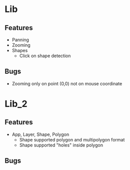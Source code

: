 # Lib

## Features

- Panning
- Zooming
- Shapes
    - Click on shape detection

## Bugs

- Zooming only on point (0,0) not on mouse coordinate

# Lib_2

## Features

- App, Layer, Shape, Polygon
    - Shape supported polygon and multipolygon format
    - Shape supported "holes" inside polygon

## Bugs

